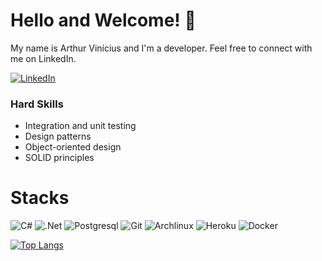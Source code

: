 # Hello and Welcome! 👋
My name is Arthur Vinícius and I'm a developer. Feel free to connect with me on LinkedIn.

[![LinkedIn](https://img.shields.io/badge/linkedin-%230077B5.svg?style=for-the-badge&logo=linkedin&logoColor=white)](https://www.linkedin.com/in/arthur-vinicius-7bbb07107/)

### Hard Skills
- Integration and unit testing
- Design patterns
- Object-oriented design
- SOLID principles

# Stacks
![C#](https://img.shields.io/badge/c%23-%23239120.svg?style=for-the-badge&logo=c-sharp&logoColor=white) 
![.Net](https://img.shields.io/badge/.NET-5C2D91?style=for-the-badge&logo=.net&logoColor=white)
![Postgresql](https://img.shields.io/badge/PostgreSQL-316192?style=for-the-badge&logo=postgresql&logoColor=white)
![Git](https://img.shields.io/badge/git-%23F05033.svg?style=for-the-badge&logo=git&logoColor=white) 
![Archlinux](https://img.shields.io/badge/Arch_Linux-1793D1?style=for-the-badge&logo=arch-linux&logoColor=white)
![Heroku](https://img.shields.io/badge/Heroku-430098?style=for-the-badge&logo=heroku&logoColor=white)
![Docker](https://img.shields.io/badge/docker-%230db7ed.svg?style=for-the-badge&logo=docker&logoColor=white)

[![Top Langs](https://github-readme-stats.vercel.app/api/top-langs/?username=Raphsodyz&layout=donut&theme=dark&hide=css&exclude_repo=create-your-wallet-Raphsodyz,shaderlab,hlsl)](https://github.com/anuraghazra/github-readme-stats)
